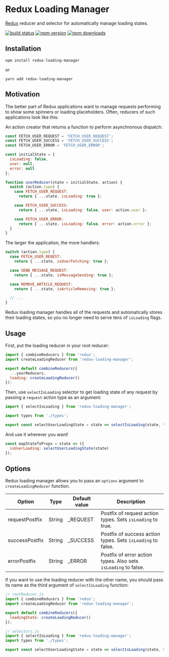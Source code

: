 # Redux Loading Manager

[Redux](https://redux.js.org/) reducer and selector for automatically manage loading states.

[![build status](https://img.shields.io/travis/reduxjs/redux-loading-manager/master.svg?style=flat-square)](https://travis-ci.org/reduxjs/redux-loading-manager)
[![npm version](https://img.shields.io/npm/v/redux-loading-manager.svg?style=flat-square)](https://www.npmjs.com/package/redux-loading-manager)
[![npm downloads](https://img.shields.io/npm/dm/redux-loading-manager.svg?style=flat-square)](https://www.npmjs.com/package/redux-loading-manager)

## Installation

```shell
npm install redux-loading-manager
```
or
```shell
yarn add redux-loading-manager
```


## Motivation

The better part of Redux applications want to manage requests performing to show some spinners or loading placeholders. Often, reducers of such applications look like this:

An action creator that returns a function to perform asynchronous dispatch:

```js
const FETCH_USER_REQUEST = 'FETCH_USER_REQUEST';
const FETCH_USER_SUCCESS = 'FETCH_USER_SUCCESS';
const FETCH_USER_ERROR = 'FETCH_USER_ERROR';

const initialState = {
  isLoading: false,
  user: null,
  error: null
};

function userReducer(state = initialState, action) {
  switch (action.type) {
    case FETCH_USER_REQUEST:
      return { ...state, isLoading: true };

    case FETCH_USER_SUCCESS:
      return { ...state, isLoading: false, user: action.user };

    case FETCH_USER_ERROR:
      return { ...state, isLoading: false, error: action.error };
  }
}
```

The larger the application, the more handlers:

```js
switch (action.type) {
  case FETCH_USER_REQEST:
    return { ...state, isUserFetching: true };

  case SEND_MESSAGE_REQUEST:
    return { ...state, isMessageSending: true };

  case REMOVE_ARTICLE_REQUEST:
    return { ...state, isArticleRemoving: true };

  // ...
}
```

Redux loading manager handles all of the requests and automatically stores their loading states, so you no longer need to serve tens of `isLoading` flags.


## Usage

First, put the loading reducer in your root reducer:

```js
import { combineReducers } from 'redux';
import createLoadingReducer from 'redux-loading-manager';

export default combineReducers({
  ...yourReducers,
  loading: createLoadingReducer()
});
```

Then, use `selectIsLoading` selector to get loading state of any request by passing a `request` action type as an argument:

```js
import { selectIsLoading } from 'redux-loading-manager';

import types from './types';

export const selectUserLoadingState = state => selectIsLoading(state, types.FETCH_USER_REQUEST);
```

And use it wherever you want!

```js
const mapStateToProps = state => ({
  isUserLoading: selectUserLoadingState(state)
});
```

## Options

Redux loading manager allows you to pass an `options` argument to `createLoadingReducer` function.

| Option         | Type   | Default value | Description                                                    |
|----------------|--------|---------------|----------------------------------------------------------------|
| requestPostfix | String | _REQUEST      | Postfix of request action types. Sets `isLoading` to true.     |
| successPostfix | String | _SUCCESS      | Postfix of success action types. Sets `isLoading` to false.    |
| errorPostfix   | String | _ERROR        | Postfix of error action types. Also sets `isLoading` to false. |

If you want to use the loading reducer with the other name, you should pass its name as the third argument of `selectIsLoading` function:

```js
// rootReducer.js
import { combineReducers } from 'redux';
import createLoadingReducer from 'redux-loading-manager';

export default combineReducers({
  loadingState: createLoadingReducer()
});
```

```js
// selectors.js
import { selectIsLoading } from 'redux-loading-manager';
import types from './types';

export const selectUserLoadingState = state => selectIsLoading(state, types.FETCH_USER_REQUEST, 'loadingState');
```
